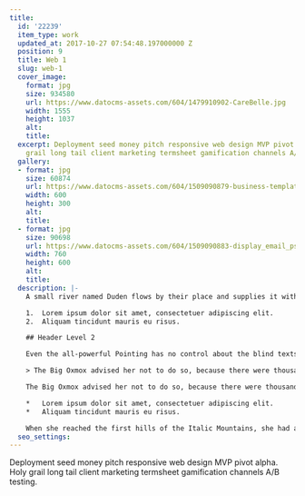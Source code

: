 ```yaml
---
title:
  id: '22239'
  item_type: work
  updated_at: 2017-10-27 07:54:48.197000000 Z
  position: 9
  title: Web 1
  slug: web-1
  cover_image:
    format: jpg
    size: 934580
    url: https://www.datocms-assets.com/604/1479910902-CareBelle.jpg
    width: 1555
    height: 1037
    alt: 
    title: 
  excerpt: Deployment seed money pitch responsive web design MVP pivot alpha. Holy
    grail long tail client marketing termsheet gamification channels A/B testing.
  gallery:
  - format: jpg
    size: 60874
    url: https://www.datocms-assets.com/604/1509090879-business-template-preview.jpg
    width: 600
    height: 300
    alt: 
    title: 
  - format: jpg
    size: 90698
    url: https://www.datocms-assets.com/604/1509090883-display_email_psd_theme_freebie.jpg
    width: 760
    height: 600
    alt: 
    title: 
  description: |-
    A small river named Duden flows by their place and supplies it with the necessary regelialia. It is a paradisematic country, in which roasted parts of sentences fly into your mouth.

    1.  Lorem ipsum dolor sit amet, consectetuer adipiscing elit.
    2.  Aliquam tincidunt mauris eu risus.

    ## Header Level 2

    Even the all-powerful Pointing has no control about the blind texts it is an almost unorthographic life One day however a small line of blind text by the name of Lorem Ipsum decided to leave for the far World of Grammar.

    > The Big Oxmox advised her not to do so, because there were thousands of bad Commas, wild Question Marks and devious Semikoli, but the Little Blind Text didn’t listen. She packed her seven versalia, put her initial into the belt and made herself on the way.

    The Big Oxmox advised her not to do so, because there were thousands of bad Commas, wild Question Marks and devious Semikoli, but the Little Blind Text didn’t listen. She packed her seven versalia, put her initial into the belt and made herself on the way.

    *   Lorem ipsum dolor sit amet, consectetuer adipiscing elit.
    *   Aliquam tincidunt mauris eu risus.

    When she reached the first hills of the Italic Mountains, she had a last view back on the skyline of her hometown Bookmarksgrove, the headline of Alphabet Village and the subline of her own road, the Line Lane. Pityful a rethoric question ran over her cheek.
  seo_settings: 
---
```


Deployment seed money pitch responsive web design MVP pivot alpha. Holy grail long tail client marketing termsheet gamification channels A/B testing.